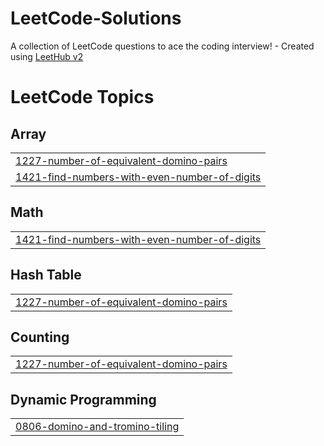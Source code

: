 # LeetCode-Solutions
A collection of LeetCode questions to ace the coding interview! - Created using [LeetHub v2](https://github.com/arunbhardwaj/LeetHub-2.0)

<!---LeetCode Topics Start-->
# LeetCode Topics
## Array
|  |
| ------- |
| [1227-number-of-equivalent-domino-pairs](https://github.com/MalkaYehudit/LeetCode-Solutions/tree/master/1227-number-of-equivalent-domino-pairs) |
| [1421-find-numbers-with-even-number-of-digits](https://github.com/MalkaYehudit/LeetCode-Solutions/tree/master/1421-find-numbers-with-even-number-of-digits) |
## Math
|  |
| ------- |
| [1421-find-numbers-with-even-number-of-digits](https://github.com/MalkaYehudit/LeetCode-Solutions/tree/master/1421-find-numbers-with-even-number-of-digits) |
## Hash Table
|  |
| ------- |
| [1227-number-of-equivalent-domino-pairs](https://github.com/MalkaYehudit/LeetCode-Solutions/tree/master/1227-number-of-equivalent-domino-pairs) |
## Counting
|  |
| ------- |
| [1227-number-of-equivalent-domino-pairs](https://github.com/MalkaYehudit/LeetCode-Solutions/tree/master/1227-number-of-equivalent-domino-pairs) |
## Dynamic Programming
|  |
| ------- |
| [0806-domino-and-tromino-tiling](https://github.com/MalkaYehudit/LeetCode-Solutions/tree/master/0806-domino-and-tromino-tiling) |
<!---LeetCode Topics End-->
